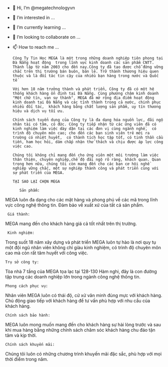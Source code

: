 - 👋 Hi, I’m @megatechnologyvn
- 👀 I’m interested in ...
- 🌱 I’m currently learning ...
- 💞️ I’m looking to collaborate on ...
- 📫 How to reach me ...

      Công Ty Tin Học MEGA là một trong những doanh nghiệp tiên phong tại Đà Nẵng hoạt động  trong lĩnh vực kinh doanh các sản phẩm CNTT. Thành lập từ năm 2003 cho đến nay.Công ty đã tạo được chỗ đứng vững chắc trên thị trường bán buôn, bán lẻ. Trở thành thương hiệu quen thuộc và là đối tác tin cậy của nhiều bạn hàng trong nước và Quốc tế

      Với hơn 18 năm trưởng thành và phát triển, Công ty đã có một hệ thống khách hàng ổn định tại Đà Nẵng. Cùng phương châm kinh doanh "Một chữ tín, vạn sự thành", MEGA đã mở rộng địa điểm hoạt động  kinh doanh tại Đà Nẵng và các tỉnh thành trong cả nước, chinh phục nhiều đối tác,  khách hàng bằng chất lượng sản phẩm, uy tín thương hiệu và dịch vụ tối ưu.

      Chính sách tuyển dụng của Công ty là đa dạng hóa nguồn lực, đãi ngộ nhân tài có tâm, có đức. Công ty tiếp nhận từ các ứng viên đã có kinh nghiệm làm việc dày dặn tại các đơn vị cùng ngành nghề,  có trình độ chuyên môn cao; cho đến các bạn sinh viên trẻ mới ra trường có nhiệt huyết,  có thành tích học tập tốt, có tinh thần cầu tiến, ham học hỏi, dám chấp nhận thử thách và chịu được áp lực công việc cao.

      Chúng tôi không chỉ mang đến cho ứng viên một môi trường làm việc thân thiện, chuyên nghiệp,chế độ đãi ngộ rõ ràng, khách quan. Quan trọng hơn nữa, chúng tôi còn mang đến cho các bạn cơ hội nghề nghiệp vững chắc, một sự nghiệp thành công và phát triển cùng với sự phát triển của MEGA.

      TẠI SAO LẠI CHỌN MEGA

         Sản phẩm:

MEGA luôn đa dạng cho các mặt hàng và phong phú về các mã trong lĩnh vực công nghệ thông tin. Đảm bảo về xuất xứ của tất cả sản phẩm.

     Giá thành:

MEGA mang đến cho khách hàng giá cả tốt nhất trên thị trường.

     Kinh nghiệm:

Trong suốt 18 năm xây dựng và phát triển MEGA luôn tự hào là nơi quy tụ một đội ngũ nhân viên không chỉ giàu kinh nghiệm, có trình độ chuyên môn cao mà còn rất tâm huyết với công việc.

    Trụ sở công ty:

Tòa nhà 7 tầng của MEGA tọa lạc tại 128-130 Hàm nghi, đây là con đường tập trung các doanh nghiệp lớn trong ngành công nghệ thông tin.

    Phong cách phục vụ:

Nhân viên MEGA luôn có thái độ, cử xử văn minh đúng mực với khách hàng. Chủ động giao tiếp với khách hàng để tư vấn phù hợp với nhu cầu của khách hàng.

    Chính sách bảo hành: 

MEGA luôn mong muốn mang đến cho khách hàng sự hài lòng trước và sau khi mua hàng bằng những chính sách chăm sóc khách hàng chu đáo tận tâm và kịp thời.

    Chính sách khuyến mãi:

Chúng tôi luôn có những chương trình khuyến mãi đặc sắc, phù hợp với mọi thời điểm trong năm.
<!---
megatechnologyvn/megatechnologyvn is a ✨ special ✨ repository because its `README.md` (this file) appears on your GitHub profile.
You can click the Preview link to take a look at your changes.
--->

